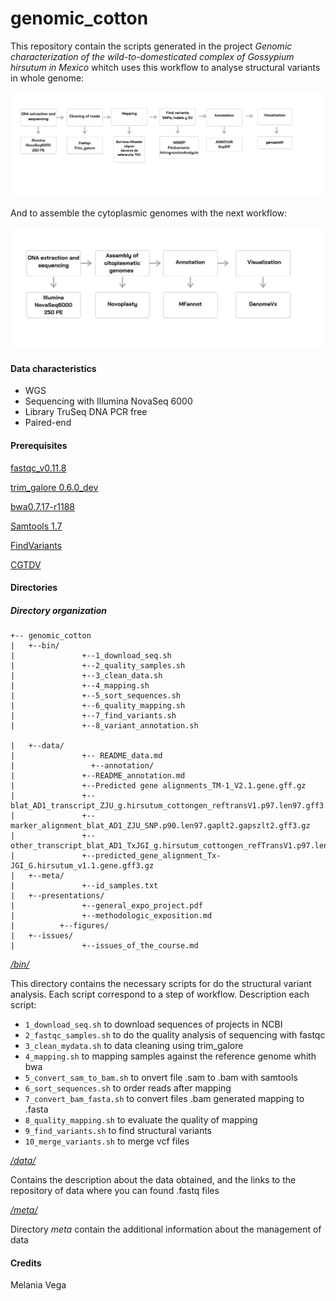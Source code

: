 # genomic_cotton
This repository contain the scripts generated in the project *Genomic characterization of the wild-to-domesticated complex of Gossypium hirsutum in Mexico* whitch uses this workflow to analyse structural variants in whole genome:

![textlink](https://github.com/Melcatus/genomic_cotton/blob/master/workflow_3.png)

And to assemble the cytoplasmic genomes with the next workflow: 

![textlink](https://github.com/Melcatus/genomic_cotton/blob/master/work_flow_mito_chlo.jpg)

#### Data characteristics
- WGS
- Sequencing with Illumina NovaSeq 6000
- Library TruSeq DNA PCR free
- Paired-end

#### Prerequisites

[fastqc_v0.11.8](https://www.bioinformatics.babraham.ac.uk/projects/fastqc/)

[trim_galore 0.6.0_dev](https://www.bioinformatics.babraham.ac.uk/projects/trim_galore/)

[bwa0.7.17-r1188](http://bio-bwa.sourceforge.net/)

[Samtools 1.7](http://samtools.sourceforge.net/)

[FindVariants](http://ngsep.sourceforge.net/ManualNGSEP.htm#_Toc374444744)

[CGTDV](http://circos.ca/software/)

#### Directories

 ##### Directory organization
 ```
+-- genomic_cotton
|	+--bin/
|               +--1_download_seq.sh
|               +--2_quality_samples.sh
|               +--3_clean_data.sh
|               +--4_mapping.sh
|               +--5_sort_sequences.sh
|               +--6_quality_mapping.sh
|               +--7_find_variants.sh
|               +--8_variant_annotation.sh

|	+--data/
|               +-- README_data.md
|	              +--annotation/
|               +--README_annotation.md
|               +--Predicted gene alignments_TM-1_V2.1.gene.gff.gz
|               +--blat_AD1_transcript_ZJU_g.hirsutum_cottongen_reftransV1.p97.len97.gff3.gz
|               +--marker_alignment_blat_AD1_ZJU_SNP.p90.len97.gaplt2.gapszlt2.gff3.gz
|               +--other_transcript_blat_AD1_TxJGI_g.hirsutum_cottongen_refTransV1.p97.len97.gff3.gz
|               +--predicted_gene_alignment_Tx-JGI_G.hirsutum_v1.1.gene.gff3.gz
|	+--meta/
|               +--id_samples.txt
|	+--presentations/
|               +--general_expo_project.pdf
|               +--methodologic_exposition.md
|          +--figures/
|	+--issues/
|               +--issues_of_the_course.md
```


*[/bin/](https://github.com/Melcatus/genomic_cotton/tree/master/bin)*

This directory contains the necessary scripts for do the structural variant analysis. Each script correspond to a step of workflow.
Description each script:

* `1_download_seq.sh` to download sequences of projects in NCBI
* `2_fastqc_samples.sh` to do the quality analysis of sequencing with fastqc
* `3_clean_mydata.sh` to data cleaning using trim_galore
* `4_mapping.sh` to mapping samples against the reference genome whith bwa
* `5_convert_sam_to_bam.sh` to onvert file .sam to .bam with samtools
* `6_sort_sequences.sh` to order reads after mapping
* `7_convert_bam_fasta.sh` to convert files .bam generated mapping to .fasta
* `8_quality_mapping.sh` to evaluate the quality of mapping
* `9_find_variants.sh` to find structural variants
* `10_merge_variants.sh` to merge vcf files


*[/data/](https://github.com/Melcatus/genomic_cotton/tree/master/data)*

Contains the description about the data obtained, and the links to the repository of data where you can found .fastq files

*[/meta/](https://github.com/Melcatus/genomic_cotton/tree/master/meta)*

Directory *meta* contain the additional information about the management of data

#### Credits
Melania Vega
